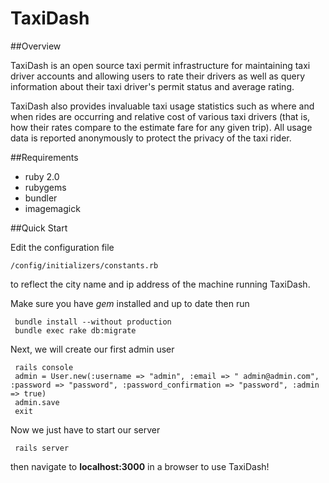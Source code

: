 # TaxiDash 

##Overview

TaxiDash is an open source taxi permit infrastructure for maintaining taxi driver accounts and allowing users to rate their drivers as well as query information about their taxi driver's permit status and average rating.

TaxiDash also provides invaluable taxi usage statistics such as where and when rides are occurring and relative cost of various taxi drivers (that is, how their rates compare to the estimate fare for any given trip). All usage data is reported anonymously to protect the privacy of the taxi rider.

##Requirements
+ ruby 2.0
+ rubygems
+ bundler
+ imagemagick

##Quick Start

Edit the configuration file
 
    /config/initializers/constants.rb

to reflect the city name and ip address of the machine running TaxiDash.

Make sure you have *gem* installed and up to date then run

     bundle install --without production
     bundle exec rake db:migrate

Next, we will create our first admin user

     rails console
     admin = User.new(:username => "admin", :email => " admin@admin.com", :password => "password", :password_confirmation => "password", :admin => true)
     admin.save
     exit

Now we just have to start our server

     rails server

then navigate to **localhost:3000** in a browser to use TaxiDash!
